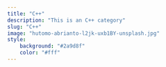 ```yaml
---
title: "C++"
description: "This is an C++ category"
slug: "C++"
image: "hutomo-abrianto-l2jk-uxb1BY-unsplash.jpg"
style:
    background: "#2a9d8f"
    color: "#fff"
---
```

